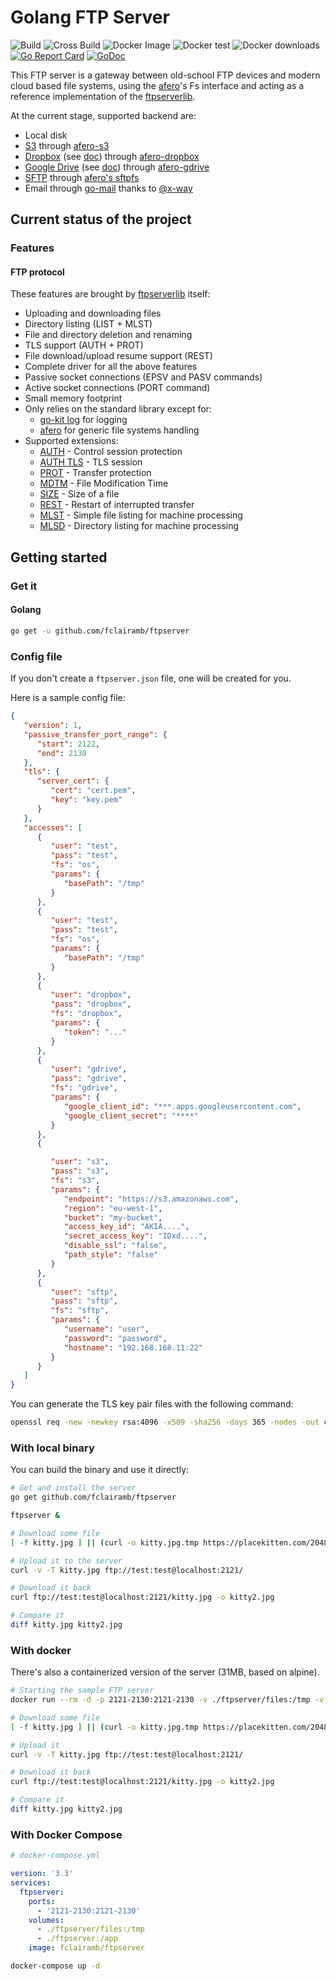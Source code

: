 # Golang FTP Server

![Build](https://github.com/fclairamb/ftpserver/workflows/Build/badge.svg)
![Cross Build](https://github.com/fclairamb/ftpserver/workflows/Cross%20Build/badge.svg)
![Docker Image](https://github.com/fclairamb/ftpserver/workflows/Docker%20Image/badge.svg)
![Docker test](https://github.com/fclairamb/ftpserver/workflows/Docker%20test/badge.svg)
![Docker downloads](https://img.shields.io/docker/pulls/fclairamb/ftpserver)
[![Go Report Card](https://goreportcard.com/badge/fclairamb/ftpserver)](https://goreportcard.com/report/fclairamb/ftpserver)
[![GoDoc](https://godoc.org/github.com/fclairamb/ftpserver?status.svg)](https://godoc.org/github.com/fclairamb/ftpserver/server)

This FTP server is a gateway between old-school FTP devices and modern cloud based file systems, using the
[afero](https://github.com/spf13/afero)'s Fs interface and acting as a reference implementation of the [ftpserverlib](https://github.com/fclairamb/ftpserverlib).

At the current stage, supported backend are:
- Local disk
- [S3](https://aws.amazon.com/s3/) through [afero-s3](https://github.com/fclairamb/afero-s3)
- [Dropbox](https://www.dropbox.com/) (see [doc](https://github.com/fclairamb/ftpserver/tree/master/fs/dropbox)) through [afero-dropbox](https://github.com/fclairamb/afero-dropbox)
- [Google Drive](https://developers.google.com/drive) (see [doc](https://github.com/fclairamb/ftpserver/tree/master/fs/gdrive)) through [afero-gdrive](https://github.com/fclairamb/afero-gdrive)
- [SFTP](https://en.wikipedia.org/wiki/SSH_File_Transfer_Protocol) through [afero's sftpfs](https://github.com/spf13/afero/)
- Email through [go-mail](https://github.com/go-mail/mail) thanks to [@x-way](https://github.com/x-way)

## Current status of the project

### Features

#### FTP protocol

These features are brought by [ftpserverlib](https://github.com/fclairamb/ftpserverlib) itself:

 * Uploading and downloading files
 * Directory listing (LIST + MLST)
 * File and directory deletion and renaming
 * TLS support (AUTH + PROT)
 * File download/upload resume support (REST)
 * Complete driver for all the above features
 * Passive socket connections (EPSV and PASV commands)
 * Active socket connections (PORT command)
 * Small memory footprint
 * Only relies on the standard library except for:
   * [go-kit log](https://github.com/go-kit/kit/tree/master/log) for logging
   * [afero](https://github.com/spf13/afero) for generic file systems handling
 * Supported extensions:
   * [AUTH](https://tools.ietf.org/html/rfc2228#page-6) - Control session protection
   * [AUTH TLS](https://tools.ietf.org/html/rfc4217#section-4.1) - TLS session
   * [PROT](https://tools.ietf.org/html/rfc2228#page-8) - Transfer protection
   * [MDTM](https://tools.ietf.org/html/rfc3659#page-8) - File Modification Time
   * [SIZE](https://tools.ietf.org/html/rfc3659#page-11) - Size of a file
   * [REST](https://tools.ietf.org/html/rfc3659#page-13) - Restart of interrupted transfer
   * [MLST](https://tools.ietf.org/html/rfc3659#page-23) - Simple file listing for machine processing
   * [MLSD](https://tools.ietf.org/html/rfc3659#page-23) - Directory listing for machine processing

## Getting started

### Get it
#### Golang

```bash
go get -u github.com/fclairamb/ftpserver
```

### Config file
If you don't create a `ftpserver.json` file, one will be created for you.

Here is a sample config file:

```json
{
   "version": 1,
   "passive_transfer_port_range": {
      "start": 2122,
      "end": 2130
   },
   "tls": {
      "server_cert": {
         "cert": "cert.pem",
         "key": "key.pem"
      }
   },
   "accesses": [
      {
         "user": "test",
         "pass": "test",
         "fs": "os",
         "params": {
            "basePath": "/tmp"
         }
      },
      {
         "user": "test",
         "pass": "test",
         "fs": "os",
         "params": {
            "basePath": "/tmp"
         }
      },
      {
         "user": "dropbox",
         "pass": "dropbox",
         "fs": "dropbox",
         "params": {
            "token": "..."
         }
      },
      {
         "user": "gdrive",
         "pass": "gdrive",
         "fs": "gdrive",
         "params": {
            "google_client_id": "***.apps.googleusercontent.com",
            "google_client_secret": "****"
         }
      },
      {

         "user": "s3",
         "pass": "s3",
         "fs": "s3",
         "params": {
            "endpoint": "https://s3.amazonaws.com",
            "region": "eu-west-1",
            "bucket": "my-bucket",
            "access_key_id": "AKIA....",
            "secret_access_key": "IDxd....",
            "disable_ssl": "false",
            "path_style": "false"
         }
      },
      {
         "user": "sftp",
         "pass": "sftp",
         "fs": "sftp",
         "params": {
            "username": "user",
            "password": "password",
            "hostname": "192.168.168.11:22"
         }
      }
   ]
}
```

You can generate the TLS key pair files with the following command:
```bash
openssl req -new -newkey rsa:4096 -x509 -sha256 -days 365 -nodes -out cert.pem -keyout key.pem
```

### With local binary
You can build the binary and use it directly:

```sh
# Get and install the server
go get github.com/fclairamb/ftpserver

ftpserver &

# Download some file
[ -f kitty.jpg ] || (curl -o kitty.jpg.tmp https://placekitten.com/2048/2048 && mv kitty.jpg.tmp kitty.jpg)

# Upload it to the server
curl -v -T kitty.jpg ftp://test:test@localhost:2121/

# Download it back
curl ftp://test:test@localhost:2121/kitty.jpg -o kitty2.jpg

# Compare it
diff kitty.jpg kitty2.jpg
```

### With docker
There's also a containerized version of the server (31MB, based on alpine).

```sh
# Starting the sample FTP server
docker run --rm -d -p 2121-2130:2121-2130 -v ./ftpserver/files:/tmp -v ./ftpserver:/app fclairamb/ftpserver

# Download some file
[ -f kitty.jpg ] || (curl -o kitty.jpg.tmp https://placekitten.com/2048/2048 && mv kitty.jpg.tmp kitty.jpg)

# Upload it
curl -v -T kitty.jpg ftp://test:test@localhost:2121/

# Download it back
curl ftp://test:test@localhost:2121/kitty.jpg -o kitty2.jpg

# Compare it
diff kitty.jpg kitty2.jpg
```

### With Docker Compose
```yml
# docker-compose.yml

version: '3.3'
services:
  ftpserver:
    ports:
      - '2121-2130:2121-2130'
    volumes:
      - ./ftpserver/files:/tmp
      - ./ftpserver:/app
    image: fclairamb/ftpserver
```

```sh
docker-compose up -d
```
